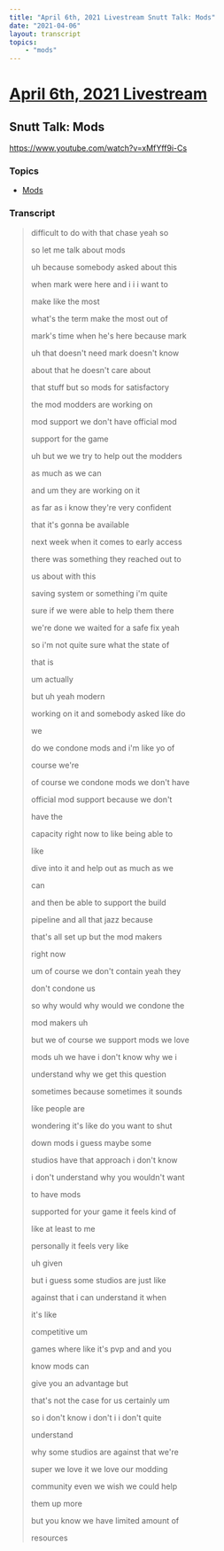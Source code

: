```yaml
---
title: "April 6th, 2021 Livestream Snutt Talk: Mods"
date: "2021-04-06"
layout: transcript
topics:
    - "mods"
---
```

# [April 6th, 2021 Livestream](../2021-04-06.md)
## Snutt Talk: Mods
https://www.youtube.com/watch?v=xMfYff9i-Cs

### Topics
* [Mods](../topics/mods.md)

### Transcript

> difficult to do with that chase yeah so
>
> so let me talk about mods
>
> uh because somebody asked about this
>
> when mark were here and i i i want to
>
> make like the most
>
> what's the term make the most out of
>
> mark's time when he's here because mark
>
> uh that doesn't need mark doesn't know
>
> about that he doesn't care about
>
> that stuff but so mods for satisfactory
>
> the mod modders are working on
>
> mod support we don't have official mod
>
> support for the game
>
> uh but we we try to help out the modders
>
> as much as we can
>
> and um they are working on it
>
> as far as i know they're very confident
>
> that it's gonna be available
>
> next week when it comes to early access
>
> there was something they reached out to
>
> us about with this
>
> saving system or something i'm quite
>
> sure if we were able to help them there
>
> we're done we waited for a safe fix yeah
>
> so i'm not quite sure what the state of
>
> that is
>
> um actually
>
> but uh yeah modern
>
> working on it and somebody asked like do
>
> we
>
> do we condone mods and i'm like yo of
>
> course we're
>
> of course we condone mods we don't have
>
> official mod support because we don't
>
> have the
>
> capacity right now to like being able to
>
> like
>
> dive into it and help out as much as we
>
> can
>
> and then be able to support the build
>
> pipeline and all that jazz because
>
> that's all set up but the mod makers
>
> right now
>
> um of course we don't contain yeah they
>
> don't condone us
>
> so why would why would we condone the
>
> mod makers uh
>
> but we of course we support mods we love
>
> mods uh we have i don't know why we i
>
> understand why we get this question
>
> sometimes because sometimes it sounds
>
> like people are
>
> wondering it's like do you want to shut
>
> down mods i guess maybe some
>
> studios have that approach i don't know
>
> i don't understand why you wouldn't want
>
> to have mods
>
> supported for your game it feels kind of
>
> like at least to me
>
> personally it feels very like
>
> uh given
>
> but i guess some studios are just like
>
> against that i can understand it when
>
> it's like
>
> competitive um
>
> games where like it's pvp and and you
>
> know mods can
>
> give you an advantage but
>
> that's not the case for us certainly um
>
> so i don't know i don't i i don't quite
>
> understand
>
> why some studios are against that we're
>
> super we love it we love our modding
>
> community even we wish we could help
>
> them up more
>
> but you know we have limited amount of
>
> resources
